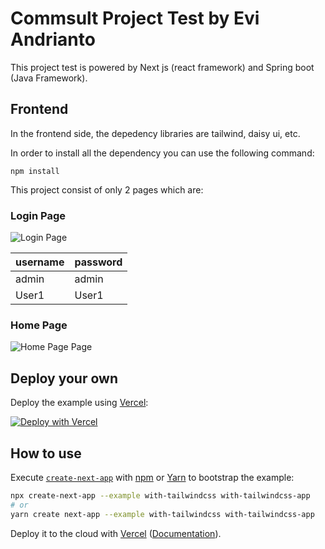 # Commsult Project Test by Evi Andrianto

This project test is powered by Next js (react framework) and Spring boot (Java Framework).

## Frontend

In the frontend side, the depedency libraries are tailwind, daisy ui, etc.

In order to install all the dependency you can use the following command:

```
npm install
```

This project consist of only 2 pages which are:

### Login Page

![Login Page](https://i.ibb.co/jR1cjrh/Login.jpg)

|username|password|
|----|-----|
|admin|admin|
|User1|User1|

### Home Page

![Home Page Page](https://i.ibb.co/StBj18q/Tble.jpg)


## Deploy your own

Deploy the example using [Vercel](https://vercel.com?utm_source=github&utm_medium=readme&utm_campaign=next-example):

[![Deploy with Vercel](https://vercel.com/button)](https://vercel.com/new/git/external?repository-url=https://github.com/vercel/next.js/tree/canary/examples/with-tailwindcss&project-name=with-tailwindcss&repository-name=with-tailwindcss)

## How to use

Execute [`create-next-app`](https://github.com/vercel/next.js/tree/canary/packages/create-next-app) with [npm](https://docs.npmjs.com/cli/init) or [Yarn](https://yarnpkg.com/lang/en/docs/cli/create/) to bootstrap the example:

```bash
npx create-next-app --example with-tailwindcss with-tailwindcss-app
# or
yarn create next-app --example with-tailwindcss with-tailwindcss-app
```

Deploy it to the cloud with [Vercel](https://vercel.com/new?utm_source=github&utm_medium=readme&utm_campaign=next-example) ([Documentation](https://nextjs.org/docs/deployment)).
